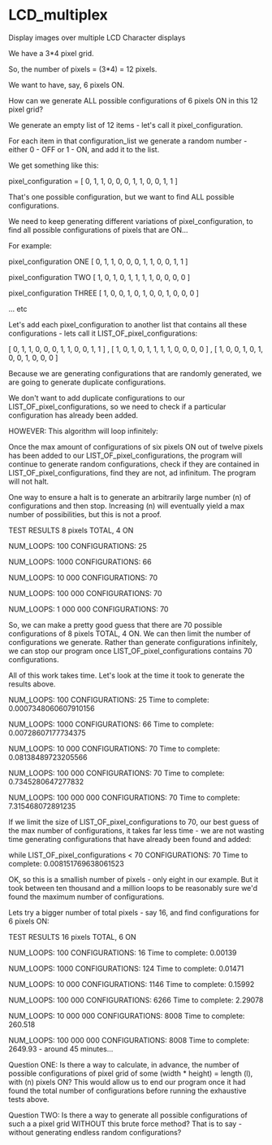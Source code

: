 # LCD_multiplex
Display images over multiple LCD Character displays


We have a 3*4 pixel grid. 

So, the number of pixels = (3*4) = 12 pixels.

We want to have, say, 6 pixels ON.

How can we generate ALL possible configurations of 6 pixels ON in this 12 pixel grid?

We generate an empty list of 12 items - let's call it pixel_configuration.

For each item in that configuration_list we generate a random number  - either  0 - OFF or 1 - ON, and add it to the list.

We get something like this:

pixel_configuration = [ 0, 1, 1, 0, 0, 0, 1, 1, 0, 0, 1, 1 ]

That's one possible configuration, but we want to find ALL possible configurations.

We need to keep generating different variations of pixel_configuration, to find all possible configurations of pixels that are ON...


For example:

pixel_configuration ONE
[ 0, 1, 1, 0, 0, 0, 1, 1, 0, 0, 1, 1 ]

pixel_configuration TWO
[ 1, 0, 1, 0, 1, 1, 1, 1, 0, 0, 0, 0 ]

pixel_configuration THREE
[ 1, 0, 0, 1, 0, 1, 0, 0, 1, 0, 0, 0 ]

... etc

Let's add each pixel_configuration to another list that contains all these configurations - lets call it LIST_OF_pixel_configurations:

[ 0, 1, 1, 0, 0, 0, 1, 1, 0, 0, 1, 1 ] ,
[ 1, 0, 1, 0, 1, 1, 1, 1, 0, 0, 0, 0 ] , 
[ 1, 0, 0, 1, 0, 1, 0, 0, 1, 0, 0, 0 ]


Because we are generating configurations that are randomly generated, we are going to generate duplicate configurations.

We don't want to add duplicate configurations to our LIST_OF_pixel_configurations, so we need to check if a particular configuration has already been added.


HOWEVER:
This algorithm will loop infinitely:

Once the max amount of configurations of six pixels ON out of twelve pixels has been added to our LIST_OF_pixel_configurations, the program will continue to generate random configurations, check if they are contained in	LIST_OF_pixel_configurations, find they are not, ad infinitum. The program will not halt.

One way to ensure a halt is to generate an arbitrarily large number (n) of configurations and then stop. Increasing (n) will eventually yield a max number of possibilities, but this is not a proof. 

TEST RESULTS
8 pixels TOTAL, 4 ON

NUM_LOOPS: 100 
CONFIGURATIONS: 25

NUM_LOOPS: 1000
CONFIGURATIONS: 66

NUM_LOOPS: 10 000
CONFIGURATIONS: 70

NUM_LOOPS: 100 000
CONFIGURATIONS: 70

NUM_LOOPS: 1 000 000
CONFIGURATIONS: 70

So, we can make a pretty good guess that there are 70 possible configurations of 8 pixels TOTAL, 4 ON. We can then limit the number of configurations we generate. Rather than generate configurations infinitely, we can stop our program once LIST_OF_pixel_configurations contains 70 configurations.


All of this work takes time. Let's look at the time it took to generate the results above.

NUM_LOOPS: 100
CONFIGURATIONS: 25
Time to complete: 0.0007348060607910156

NUM_LOOPS: 1000
CONFIGURATIONS: 66
Time to complete: 0.00728607177734375

NUM_LOOPS: 10 000
CONFIGURATIONS: 70 
Time to complete: 0.08138489723205566

NUM_LOOPS: 100 000
CONFIGURATIONS: 70
Time to complete: 0.7345280647277832

NUM_LOOPS: 100 000 000
CONFIGURATIONS: 70
Time to complete: 7.315468072891235


If we limit the size of LIST_OF_pixel_configurations to 70, our best guess of the max number of configurations, it takes far less time - we are not wasting time generating configurations that have already been found and added:

while LIST_OF_pixel_configurations < 70
CONFIGURATIONS: 70
Time to complete: 0.008151769638061523


OK, so this is a smallish number of pixels - only eight in our example.  But it took between ten thousand and a million loops to be reasonably sure we'd found the maximum number of configurations.


Lets try a bigger number of total pixels - say 16, and find configurations for 6 pixels ON:

TEST RESULTS
16 pixels TOTAL, 6 ON

NUM_LOOPS: 100 
CONFIGURATIONS: 16
Time to complete: 0.00139

NUM_LOOPS: 1000 
CONFIGURATIONS: 124
Time to complete: 0.01471

NUM_LOOPS: 10 000
CONFIGURATIONS: 1146
Time to complete: 0.15992

NUM_LOOPS: 100 000 
CONFIGURATIONS: 6266
Time to complete: 2.29078

NUM_LOOPS: 10 000 000 
CONFIGURATIONS: 8008
Time to complete: 260.518

NUM_LOOPS: 100 000 000 
CONFIGURATIONS: 8008
Time to complete: 2649.93 - around 45 minutes...


Question ONE:
Is there a way to calculate, in advance, the number of possible configurations of pixel grid of some (width * height) = length (l), with (n) pixels ON? This would allow us to end our program once it had found the total number of configurations before running the exhaustive tests above.

Question TWO:
Is there a way to generate all possible configurations of such a  a pixel grid WITHOUT this brute force method? That is to say - without generating endless random configurations?










